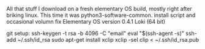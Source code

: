 All that stuff I download on a fresh elementary OS build, mostly right after briking linux. This time it was python3-software-common.
install script and occasional volumn fix
Elementary OS version 0.4.1 Loki (64 bit)

git setup:
ssh-keygen -t rsa -b 4096 -C "email"
eval "$(ssh-agent -s)"
ssh-add ~/.ssh/id_rsa
sudo apt-get install xclip
xclip -sel clip < ~/.ssh/id_rsa.pub
